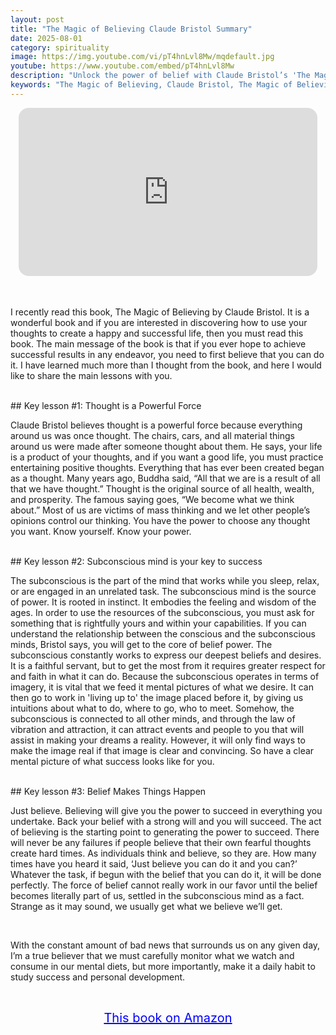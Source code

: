 ```yaml
---
layout: post
title: "The Magic of Believing Claude Bristol Summary"
date: 2025-08-01
category: spirituality
image: https://img.youtube.com/vi/pT4hnLvl8Mw/mqdefault.jpg
youtube: https://www.youtube.com/embed/pT4hnLvl8Mw
description: "Unlock the power of belief with Claude Bristol’s 'The Magic of Believing'—learn how your thoughts, subconscious mind, and unwavering faith shape your reality and success."
keywords: "The Magic of Believing, Claude Bristol, The Magic of Believing summary, power of belief, subconscious mind, positive thinking, belief and success, Claude Bristol book summary"
---
```


<div style="display: flex; justify-content: center; margin-bottom: 20px;">
  <div style="aspect-ratio: 16 / 9; width: 95%; max-width: 700px; position: relative;">
    <iframe 
      src="https://www.youtube.com/embed/pT4hnLvl8Mw"
      title="YouTube video player"
      allowfullscreen
      frameborder="0"
      style="position: absolute; inset: 0; width: 100%; height: 100%; border-radius: 16px;">
    </iframe>
  </div>
</div>

<div style="height: 15px;"></div>
<!-- ..................................................................... -->

I recently read this book, The Magic of Believing by Claude Bristol. It is a wonderful book and if you are interested in discovering how to use your thoughts to create a happy and successful life, then you must read this book. The main message of the book is that if you ever hope to achieve successful results in any endeavor, you need to first believe that you can do it. I have learned much more than I thought from the book, and here I would like to share the main lessons with you.


<br>
## Key lesson #1: Thought is a Powerful Force


Claude Bristol believes thought is a powerful force because everything around us was once thought. The chairs, cars, and all material things around us were made after someone thought about them. He says, your life is a product of your thoughts, and if you want a good life, you must practice entertaining positive thoughts. Everything that has ever been created began as a thought. Many years ago, Buddha said, “All that we are is a result of all that we have thought.” Thought is the original source of all health, wealth, and prosperity. The famous saying goes, “We become what we think about.” Most of us are victims of mass thinking and we let other people’s opinions control our thinking. You have the power to choose any thought you want. Know yourself. Know your power.



<br>
## Key lesson #2: Subconscious mind is your key to success


The subconscious is the part of the mind that works while you sleep, relax, or are engaged in an unrelated task. The subconscious mind is the source of power. It is rooted in instinct. It embodies the feeling and wisdom of the ages. In order to use the resources of the subconscious, you must ask for something that is rightfully yours and within your capabilities. If you can understand the relationship between the conscious and the subconscious minds, Bristol says, you will get to the core of belief power. The subconscious constantly works to express our deepest beliefs and desires. It is a faithful servant, but to get the most from it requires greater respect for and faith in what it can do. Because the subconscious operates in terms of imagery, it is vital that we feed it mental pictures of what we desire. It can then go to work in 'living up to' the image placed before it, by giving us intuitions about what to do, where to go, who to meet. Somehow, the subconscious is connected to all other minds, and through the law of vibration and attraction, it can attract events and people to you that will assist in making your dreams a reality. However, it will only find ways to make the image real if that image is clear and convincing. So have a clear mental picture of what success looks like for you.



<br>
## Key lesson #3: Belief Makes Things Happen


Just believe. Believing will give you the power to succeed in everything you undertake. Back your belief with a strong will and you will succeed. The act of believing is the starting point to generating the power to succeed. There will never be any failures if people believe that their own fearful thoughts create hard times. As individuals think and believe, so they are. How many times have you heard it said, ‘Just believe you can do it and you can?’ Whatever the task, if begun with the belief that you can do it, it will be done perfectly. The force of belief cannot really work in our favor until the belief becomes literally part of us, settled in the subconscious mind as a fact. Strange as it may sound, we usually get what we believe we’ll get.


<br>
 
With the constant amount of bad news that surrounds us on any given day, I’m a true believer that we must carefully monitor what we watch and consume in our mental diets, but more importantly, make it a daily habit to study success and personal development. 

<br>
<p style="text-align: center;">
  <a href="https://amzn.to/3fk57sd" target="_blank" style="color: blue; text-decoration: underline; font-size: 20px;">
    This book on Amazon
  </a>
</p>
